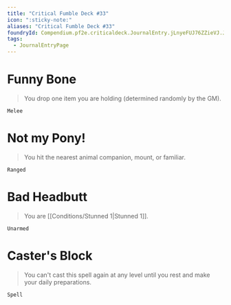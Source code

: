 ```yaml
---
title: "Critical Fumble Deck #33"
icon: ":sticky-note:"
aliases: "Critical Fumble Deck #33"
foundryId: Compendium.pf2e.criticaldeck.JournalEntry.jLnyeFUJ76ZZieVJ.JournalEntryPage.qsF4BXJlET5zW5n6
tags:
  - JournalEntryPage
---
```

# Funny Bone

> You drop one item you are holding (determined randomly by the GM).

`Melee`

# Not my Pony!

> You hit the nearest animal companion, mount, or familiar.

`Ranged`

# Bad Headbutt

> You are [[Conditions/Stunned 1|Stunned 1]].

`Unarmed`

# Caster's Block

> You can't cast this spell again at any level until you rest and make your daily preparations.

`Spell`